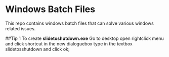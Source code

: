 # Windows Batch Files
 This repo contains windows batch files that can solve various windows related issues.

 ##Tip 1
 To create **slidetoshutdown.exe**
 Go to desktop open rightclick menu and click shortcut in the new dialoguebox type in the textbox slidetosshutdown and click ok;
 
 
